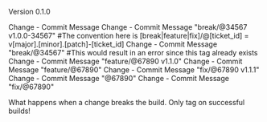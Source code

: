 Version 0.1.0

Change - Commit Message 
Change - Commit Message "break/@34567 v1.0.0-34567"  #The convention here is [break|feature|fix]/@[ticket_id] = v[major].[minor].[patch]-[ticket_id]
Change - Commit Message "break/@34567"  #This would result in an error since this tag already exists
Change - Commit Message "feature/@67890 v1.1.0"
Change - Commit Message "feature/@67890"
Change - Commit Message "fix/@67890 v1.1.1"
Change - Commit Message "@67890"
Change - Commit Message "fix/@67890"


What happens when a change breaks the build. Only tag on successful builds!


